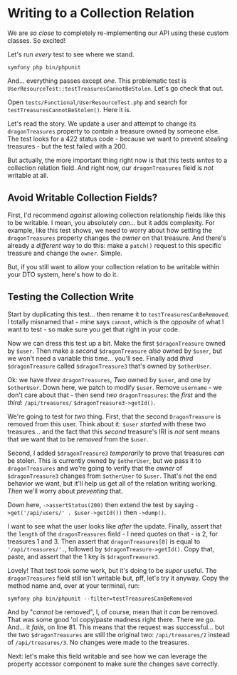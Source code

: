 # Writing to a Collection Relation

We are *so close* to completely re-implementing our API using these custom classes.
So excited!

Let's run *every* test to see where we stand.

```terminal
symfony php bin/phpunit
```

And... everything passes except *one*. This problematic test is
`UserResourceTest::testTreasuresCannotBeStolen`. Let's go check that out.

Open `tests/Functional/UserResourceTest.php` and search for
`testTreasuresCannotBeStolen()`. Here it is.

Let's read the story. We update a user and attempt to change its `dragonTreasures`
property to contain a treasure owned by someone else. The test looks for a 422 status
code - because we want to prevent stealing treasures - but the test failed with
a 200.

But actually, the more important thing right now is that this tests *writes* to a
collection relation field. And right now, our `dragonTreasures` field is *not*
writable at all.

## Avoid Writable Collection Fields?

First, I'd recommend *against* allowing collection relationship fields like this
to be writable. I mean, you absolutely *can*... but it adds complexity. For example,
like this test shows, we need to worry about how setting the `dragonTreasures`
property changes the *owner* on that treasure. And there's already a *different*
way to do this: make a `patch()` request to this specific treasure and change
the `owner`. Simple.

But, if you still want to allow your collection relation to be writable within
your DTO system, here's how to do it.

## Testing the Collection Write

Start by duplicating this test... then rename it to `testTreasuresCanBeRemoved`.
I totally misnamed that - mine says `cannot`, which is the *opposite* of what
I want to test - so make sure you get that right in your code.

Now we can dress this test up a bit. Make the first `$dragonTreasure` owned by
`$user`. Then make a *second* `$dragonTreasure` *also* owned by `$user`, but we
won't need a variable this time... you'll see. Finally add *third* `$dragonTreasure`
called `$dragonTreasure3` that's owned by `$otherUser`.

Ok: we have *three* `dragonTreasures`, *Two*  owned by `$user`, and one by
`$otherUser`. Down here, we patch to modify `$user`. Remove `username` - we don't
care about that - then send *two* `dragonTreasures`: the *first* and the *third*:
`/api/treasures/` `$dragonTreasure3->getId()`.

We're going to test for *two* thing. First, that the second `DragonTreasure` is
removed from this user. Think about it: `$user` *started* with these two treasures...
and the fact that this *second* treasure's IRI is *not* sent means that we want
that to be *removed* from the `$user`.

Second, I added `$dragonTreasure3` *temporarily* to prove that treasures *can* be
stolen. This is currently owned by `$otherUser`, but we pass it to `dragonTreasures`
and we're going to verify that the *owner* of `$dragonTreasure3` changes from
`$otherUser` to `$user`. That's not the end behavior we want, but it'll help us
get all of the relation writing working. *Then* we'll worry about *preventing*
that.

Down here, `->assertStatus(200)` then extend the test by saying
`->get('/api/users/' . $user->getId())` then `->dump()`.

I want to see what the user looks like *after* the update. Finally, assert that
the `length` of the `dragonTreasures` field - I need quotes on that - is 2,
for treasures 1 and 3. Then assert that `dragonTreasures[0]` is equal to
`'/api/treasures/'.`, followed by `$dragonTreasure->getId()`. Copy that, paste,
and assert that the 1 key is `$dragonTreasure3`.

Lovely! That test took some work, but it's doing to be *super* useful. The
`dragonTreasures` field still isn't writable but, pff, let's try it anyway.
Copy the method name and, over at your terminal, run:

```terminal
symfony php bin/phpunit --filter=testTreasuresCanBeRemoved
```

And by "*cannot* be removed", I, of course, mean that it *can* be removed. That was
some good 'ol copy/paste madness right there. There we go. And... it *fails*,
on line 81. This means that the request was successful... but the two
`$dragonTreasures` are still the original two: `/api/treasures/2` instead of
`/api/treasures/3`. No changes were made to the treasures.

Next: let's make this field writable and see how we can leverage the property
accessor component to make sure the changes save correctly.
